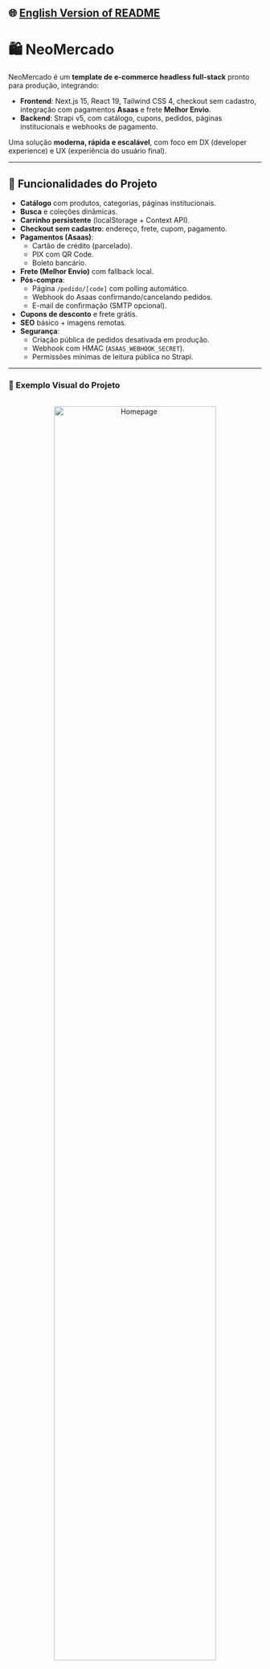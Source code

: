 ## 🌐 [English Version of README](README_EN.md)

# 🛍️ NeoMercado

NeoMercado é um **template de e-commerce headless full-stack** pronto para produção, integrando:

- **Frontend**: Next.js 15, React 19, Tailwind CSS 4, checkout sem cadastro, integração com pagamentos **Asaas** e frete **Melhor Envio**.  
- **Backend**: Strapi v5, com catálogo, cupons, pedidos, páginas institucionais e webhooks de pagamento.  

Uma solução **moderna, rápida e escalável**, com foco em DX (developer experience) e UX (experiência do usuário final).

---

## 🔨 Funcionalidades do Projeto

- **Catálogo** com produtos, categorias, páginas institucionais.  
- **Busca** e coleções dinâmicas.  
- **Carrinho persistente** (localStorage + Context API).  
- **Checkout sem cadastro**: endereço, frete, cupom, pagamento.  
- **Pagamentos (Asaas)**:
  - Cartão de crédito (parcelado).  
  - PIX com QR Code.  
  - Boleto bancário.  
- **Frete (Melhor Envio)** com fallback local.  
- **Pós-compra**:
  - Página `/pedido/[code]` com polling automático.  
  - Webhook do Asaas confirmando/cancelando pedidos.  
  - E-mail de confirmação (SMTP opcional).  
- **Cupons de desconto** e frete grátis.  
- **SEO** básico + imagens remotas.  
- **Segurança**:
  - Criação pública de pedidos desativada em produção.  
  - Webhook com HMAC (`ASAAS_WEBHOOK_SECRET`).  
  - Permissões mínimas de leitura pública no Strapi.  

---

### 📸 Exemplo Visual do Projeto

<div align="center">
  <img src="docs/screenshots/home.png" alt="Homepage" width="80%" style="margin: 16px 0; border-radius: 10px;">
  <img src="docs/screenshots/checkout.png" alt="Checkout" width="80%" style="margin: 16px 0; border-radius: 10px;">
</div>

---

## ✔️ Técnicas e Tecnologias Utilizadas

- **Frontend**:  
  - Next.js 15, React 19  
  - Tailwind CSS v4  
  - Headless UI, Heroicons  
  - Sonner (toasts), Nodemailer  
  - Sentry (observabilidade opcional)  

- **Backend**:  
  - Strapi v5  
  - SQLite (default) ou PostgreSQL  
  - API Tokens + Roles & Permissions  
  - Lifecycles para validação/estoque  

- **Integrações**:  
  - Asaas (sandbox/production)  
  - Melhor Envio (opcional)  

---

## 📁 Estrutura do Projeto

```

.
\|-- src/app/ (Next.js frontend)
\|   |-- api/checkout, asaas/webhook, shipping/...
\|   |-- cart/, checkout/, pedido/\[code], search/
\|   |-- components/: cart, home, ui, grid, product
\|   |-- lib/: api (Strapi), asaas utils, email templates
|
\|-- my-ecommerce-backend/ (Strapi backend)
\|   |-- config/: server, database, admin, middlewares
\|   |-- src/api/: product, category, order, coupon, page...
\|   |-- src/index.ts: permissões públicas + seed inicial
\|   |-- public/uploads: mídia

````

---

## 🛠️ Abrir e rodar o projeto

### 1. Pré-requisitos
- **Node.js ≥ 18**  
- **pnpm** (recomendado) ou npm/yarn  
- Banco de dados SQLite (default) ou PostgreSQL  

### 2. Clone o repositório

```bash
git clone <URL_DO_REPOSITORIO>
cd neomercado
````

### 3. Backend (Strapi)

```bash
cd my-ecommerce-backend
cp .env.example .env
pnpm install
pnpm dev
```

> Use `SEED=true` na primeira execução para popular catálogo, categorias e páginas iniciais.

### 4. Frontend (Next.js)

```bash
cd ..
cp .env.example .env.local
pnpm install
pnpm dev
```

Acesse em: [http://localhost:3000](http://localhost:3000)

---

## 🌐 Deploy

### Frontend (Next.js)

* Deploy em **Vercel**, **Netlify** ou Docker.
* Defina variáveis de ambiente (`NEXT_PUBLIC_STRAPI_URL`, `ASAAS_API_KEY`, etc.) no painel.

### Backend (Strapi)

* Deploy em **Render**, **Heroku**, **Railway** ou Docker Compose.
* Configure banco de dados PostgreSQL para produção.
* Defina variáveis no servidor (`ADMIN_JWT_SECRET`, `DATABASE_URL`, `ASAAS_API_KEY`, etc.).

